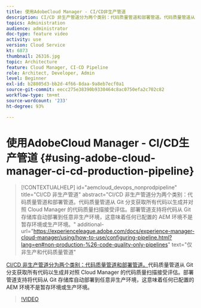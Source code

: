 ```yaml
---
title: 使用AdobeCloud Manager - CI/CD非生产管道
description: CI/CD 非生产管道分为两个类别：代码质量管道和部署管道。代码质量管道从 Git 分支获取所有代码以生成并对照 Cloud Manager 的代码质量扫描接受评估。部署管道支持将代码从 Git 存储库自动部署到任意非生产环境，这意味着任何已配置的 AEM 环境不是暂存环境或生产环境。
topics: Administration
audience: administrator
doc-type: feature video
activity: use
version: Cloud Service
kt: 6873
thumbnail: 26316.jpg
topic: Architecture
feature: Cloud Manager, CI-CD Pipeline
role: Architect, Developer, Admin
level: Beginner
exl-id: b28805d3-bb2d-4f66-8daa-9a8eb7ecf0a1
source-git-commit: eecc275e38390b9330464c8ac0750efa2c702c82
workflow-type: tm+mt
source-wordcount: '233'
ht-degree: 93%

---
```


# 使用AdobeCloud Manager - CI/CD生产管道 {#using-adobe-cloud-manager-ci-cd-production-pipeline}

>[!CONTEXTUALHELP]
>id="aemcloud_devops_nonprodpipeline"
>title="CI/CD 非生产管道"
>abstract="CI/CD 非生产管道分为两个类别：代码质量管道和部署管道。代码质量管道从 Git 分支获取所有代码以生成并对照 Cloud Manager 的代码质量扫描接受评估。部署管道支持将代码从 Git 存储库自动部署到任意非生产环境，这意味着任何已配置的 AEM 环境不是暂存环境或生产环境。"
>additional-url="https://experienceleague.adobe.com/docs/experience-manager-cloud-manager/using/how-to-use/configuring-pipeline.html?lang=en#non-production-%26-code-quality-only-pipelines" text="仅非生产和代码质量管道"

[CI/CD 非生产管道分为两个类别：代码质量管道和部署管道。](https://experienceleague.adobe.com/docs/experience-manager-cloud-manager/using/how-to-use/configuring-pipeline.html?lang=en#non-production-%26-code-quality-only-pipelines)代码质量管道从 Git 分支获取所有代码以生成并对照 Cloud Manager 的代码质量扫描接受评估。部署管道支持将代码从 Git 存储库自动部署到任意非生产环境，这意味着任何已配置的 AEM 环境不是暂存环境或生产环境。

>[!VIDEO](https://video.tv.adobe.com/v/26316?quality=12&learn=on)
